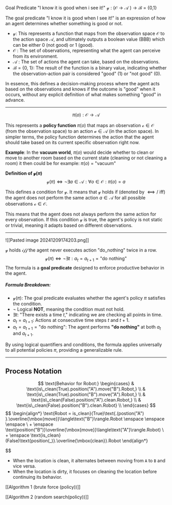 Goal Predicate "I know it is good when i see it!" $\mathcal{y}$  : ($\mathcal{O}$ $\rightarrow$ 𝒜 ) $\rightarrow$ $\mathcal{B}$  = {0,1}

The goal predicate "I know it is good when I see it!" is an expression of how an agent determines whether something is good or not.

- $\mathcal{y}$:  This represents a function that maps from the observation space $\mathcal{O}$ to the action space $\mathcal{A}$, and ultimately outputs a boolean value (BBB) which can be either 0 (not good) or 1 (good).
- $\mathcal{O}$ : The set of observations, representing what the agent can perceive from its environment.
- $\mathcal{A}$ : The set of actions the agent can take, based on the observations.
- $\mathcal{B}$  = \{0, 1\}: The result of the function is a binary value, indicating whether the observation-action pair is considered "good" (1) or "not good" (0).

In essence, this defines a decision-making process where the agent acts based on the observations and knows if the outcome is "good" when it occurs, without any explicit definition of what makes something "good" in advance.

---

$$\pi(o) : \mathcal{O} \rightarrow \mathcal{A}$$

This represents a **policy function** $\pi(o)$ that maps an observation $\mathcal{o} \in \mathcal{O}$ (from the observation space) to an action $\mathcal{a} \in \mathcal{A}$ (in the action space). In simpler terms, the policy function determines the action that the agent should take based on its current specific observation right now.

**Example**: In the **vacuum world**, $\pi(o)$ would decide whether to clean or move to another room based on the current state (cleaning or not cleaning a room) it then could be for example: $\pi(o)$ = "vacuum"

**Definition of $\mathcal{y}(\pi)$**
$$
\mathcal{y}(\pi) \iff \neg \exists a \in \mathcal{A} : \forall o \in \mathcal{O} : \pi(o) = a
$$

This defines a condition for $\mathcal{y}$. It means that $\mathcal{y}$ holds if (denoted by   ⟺  / iff) the agent does not perform the same action $a \in \mathcal{A}$  for all possible observations $\mathcal{o} \in \mathcal{O}$.

This means that the agent does not always perform the same action for every observation. If this condition $\mathcal{y}$ is true, the agent's policy is not static or trivial, meaning it adapts based on different observations.

---
![[Pasted image 20241209174203.png]]

$\mathcal{y}$ holds $\mathcal{iff}$ the agent never executes action "do_nothing" twice in a row.
$$
\mathcal{y}(\pi) \iff \neg \exists t: a_{t} = a_{t+1} = \text{"do nothing"}
$$
The formula is a **goal predicate** designed to enforce productive behavior in the agent.
##### Formula Breakdown:
- $\mathcal{y}(\pi)$: The goal predicate evaluates whether the agent's policy $\pi$ satisfies the condition.
- $\neg$ Logical **NOT**, meaning the condition must not hold.
- $\exists t$: "There exists a time $t$," indicating we are checking all points in time.
- $a_{t} = a_{t+1}$​: Actions at consecutive time steps $t$ and $t+1$.
- $a_{t} = a_{t+1}  = \text{"do nothing"}$: The agent performs **"do nothing"** at both $a_{t}$ and $a_{t+1}$.

By using logical quantifiers and conditions, the formula applies universally to all potential policies $\pi$, providing a generalizable rule.

---
## Process Notation


$$
\text{Behavior for Robot:}
\begin{cases} & \text{is\_clean(True).position("A").move("B").Robot,} \\
& \text{is\_clean(True).position("B").move("A").Robot,} \\
& \text{is\_clean(False).position("A").clean.Robot,} \\
& \text{is\_clean(False).position("B").clean.Robot} \\ \end{cases}
$$$$
\begin{align*}
\text{Robot = is\_clean}(True)\text{.(postion("A")
}.\overline{\mbox{move}}\langle\text{"B"}\rangle.Robot \enspace \enspace \enspace  \\ + \enspace \text{position("B")}\overline{\mbox{move}}\langle\text{"A"}\rangle.Robot) \\ + \enspace  \text{is\_clean}(False)\text{position(\_)}.\overline{\mbox{clean}}.Robot
\end{align*}

$$

- When the location is clean, it alternates between moving from `A` to `B` and vice versa.
- When the location is dirty, it focuses on cleaning the location before continuing its behavior.

[[Algorithm 1 (brute force (policy))]]

[[Algorithm 2 (random search(policy))]]
